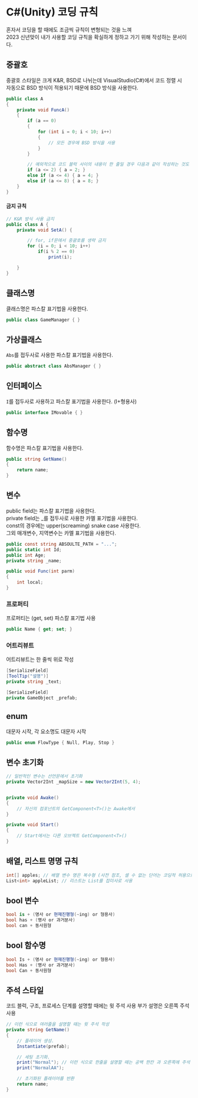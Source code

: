 # C#(Unity) 코딩 규칙

혼자서 코딩을 할 때에도 조금씩 규칙이 변형되는 것을 느껴  
2023 신년맞이 내가 사용할 코딩 규칙을 확실하게 정하고 가기 위해 작성하는 문서이다.

## 중괄호
중괄호 스타일은 크게 K&R, BSD로 나뉘는데 VisualStudio(C#)에서 코드 정렬 시  
자동으로 BSD 방식이 적용되기 때문에 BSD 방식을 사용한다.
``` C#
public class A
{
    private void FuncA()
    {
        if (a == 0)
        {
            for (int i = 0; i < 10; i++)
            {
                // 모든 경우에 BSD 방식을 사용
            }
        }

        // 예외적으로 코드 블럭 사이의 내용이 한 줄일 경우 다음과 같이 작성하는 것도 허용
        if (a <= 2) { a = 2; }
        else if (a <= 4) { a = 4; }
        else if (a <= 8) { a = 8; }
    }
}
```
#### 금지 규칙
``` C#
// K&R 방식 사용 금지
public class A {
    private void SetA() {

        // for, if문에서 중괄호를 생략 금지
        for (i = 0; i < 10; i++)
            if(i % 2 == 0)
                print(i);

    }
}
```

## 클래스명
클래스명은 파스칼 표기법을 사용한다.
``` C#
public class GameManager { }
```

## 가상클래스
`Abs`를 접두사로 사용한 파스칼 표기법을 사용한다.
``` C#
public abstract class AbsManager { }
```

## 인터페이스
`I`를 접두사로 사용하고 파스칼 표기법을 사용한다. (I+형용사)
``` C#
public interface IMovable { }
```

## 함수명
함수명은 파스칼 표기법을 사용한다.
``` C#
public string GetName()
{
    return name;
}
```

## 변수
public field는 파스칼 표기법을 사용한다.  
private field는 _를 접두사로 사용한 카멜 표기법을 사용한다.  
const의 경우에는 upper(screaming) snake case 사용한다.  
그외 매개변수, 지역변수는 카멜 표기법을 사용한다.
``` C#
public const string ABSOULTE_PATH = "...";
public static int Id;
public int Age;
private string _name;

public void Func(int parm)
{
    int local;
}
```

### 프로퍼티
프로퍼티는 (get, set) 파스칼 표기법 사용
``` C#
public Name { get; set; }
```

### 어트리뷰트
어트리뷰트는 한 줄씩 위로 작성
``` C#
[SerializeField]
[ToolTip("설명")]
private string _text;

[SerializeField]
private GameObject _prefab;
```

## enum
대문자 시작, 각 요소명도 대문자 시작
``` C#
public enum FlowType { Null, Play, Stop }
```

## 변수 초기화
``` C#
// 일반적인 변수는 선언문에서 초기화
private Vector2Int _mapSize = new Vector2Int(5, 4);


private void Awake()
{
    // 자신의 컴포넌트의 GetComponent<T>()는 Awake에서
}

private void Start()
{
    // Start에서는 다른 오브젝트 GetComponent<T>()
}
```

## 배열, 리스트 명명 규칙
``` C#
int[] apples; // 배열 변수 명은 복수형 (사전 참조, 셀 수 없는 단어는 코딩적 허용으로 s를 붙임)
List<int> appleList; // 리스트는 List를 접미사로 사용
```

## bool 변수
``` C#
bool is + (명사 or 현재진행형(~ing) or 형용사)
bool has + (명사 or 과거분사)
bool can + 동사원형
```

## bool 함수명
``` C#
bool Is + (명사 or 현재진행형(~ing) or 형용사)
bool Has + (명사 or 과거분사)
bool Can + 동사원형
```

## 주석 스타일
코드 블럭, 구조, 프로세스 단계를 설명할 때에는 윗 주석 사용
부가 설명은 오른쪽 주석 사용
``` C#
// 이런 식으로 여러줄을 설명할 때는 윗 주석 작성
private string GetName()
{
    // 플레이어 생성.
    Instantiate(prefab);

    // 세팅 초기화.
    print("Normal"); // 이런 식으로 한줄을 설명할 때는 공백 한칸 과 오른쪽에 주석 작성
    print("NormalAA");

    // 초기화된 플레이어를 반환
    return name;  
}
```
